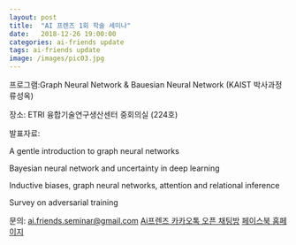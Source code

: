 ```yaml
---
layout: post
title:  "AI 프렌즈 1회 학술 세미나"
date:   2018-12-26 19:00:00
categories: ai-friends update
tags: ai-friends update
image: /images/pic03.jpg
---
```


프로그램:Graph Neural Network & Bauesian Neural Network (KAIST 박사과정 류성옥)

장소: ETRI 융합기술연구생산센터 중회의실 (224호)

발표자료:

A gentle introduction to graph neural networks

Bayesian neural network and uncertainty in deep learning

Inductive biases, graph neural networks, attention and relational inference

Survey on adversarial training


문의: ai.friends.seminar@gmail.com
[Ai프렌즈 카카오톡 오픈 채팅방][kakao_ai]
[페이스북 홈페이지][facebook_ai]

[kakao_ai]:     https://open.kakao.com/o/ggewxi2
[facebook_ai]:  https://www.facebook.com/groups/aifriend/
